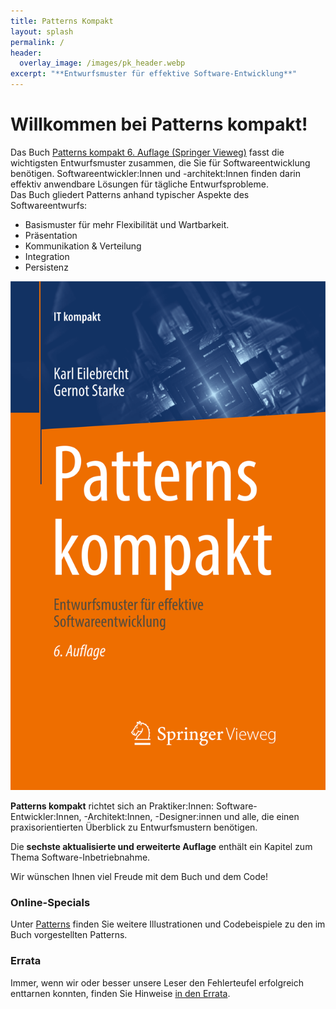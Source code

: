 ```yaml
---
title: Patterns Kompakt
layout: splash
permalink: /
header:
  overlay_image: /images/pk_header.webp
excerpt: "**Entwurfsmuster für effektive Software-Entwicklung**"
---
```


# Willkommen bei Patterns kompakt!

<div class="content">
  <div class="text">
    <p>Das Buch <a target="_blank" rel="noopener noreferrer nofollow" href="https://amzn.eu/d/ctXJlGN">Patterns kompakt 6. Auflage (Springer Vieweg)</a> fasst die wichtigsten Entwurfsmuster zusammen, die Sie für Softwareentwicklung benötigen. Softwareentwickler:Innen und -architekt:Innen finden darin effektiv anwendbare Lösungen für tägliche Entwurfsprobleme. <br> Das Buch gliedert Patterns anhand typischer Aspekte des Softwareentwurfs:</p>
    <ul>
      <li>Basismuster für mehr Flexibilität und Wartbarkeit.</li>
      <li>Präsentation</li>
      <li>Kommunikation & Verteilung</li>
      <li>Integration</li>
      <li>Persistenz</li>
    </ul>
  </div>
  <img src="/images/pk_cover.webp" alt="Patterns Kompakt Buchcover" class="book-cover">
</div>


**Patterns kompakt** richtet sich an Praktiker:Innen: Software-Entwickler:Innen, -Architekt:Innen, -Designer:innen und alle, die einen praxisorientierten Überblick zu Entwurfsmustern benötigen.

Die **sechste aktualisierte und erweiterte Auflage** enthält ein Kapitel zum Thema Software-Inbetriebnahme.   

<span class="orange-text bold"> Wir wünschen Ihnen viel Freude mit dem Buch und dem Code!</span>	


### Online-Specials
Unter [Patterns](/patterns) finden Sie weitere Illustrationen und Codebeispiele zu den im Buch vorgestellten Patterns.

### Errata
Immer, wenn wir oder besser unsere Leser den Fehlerteufel erfolgreich enttarnen konnten, finden Sie Hinweise [in den Errata](/errata).